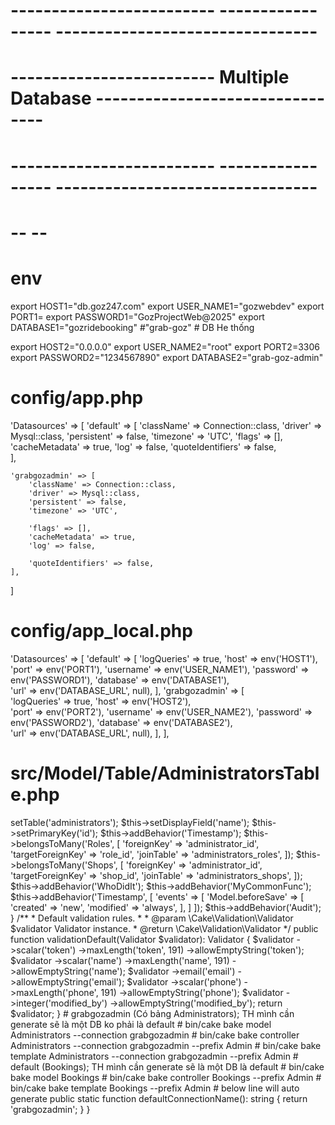 
# ------------------------- ----------------- --------------------------------
# ------------------------- Multiple Database --------------------------------
# ------------------------- ----------------- --------------------------------
# -- --

# env
export HOST1="db.goz247.com"
export USER_NAME1="gozwebdev"
export PORT1=
export PASSWORD1="GozProjectWeb@2025"
export DATABASE1="gozridebooking"   #"grab-goz"     # DB He thống

export HOST2="0.0.0.0"
export USER_NAME2="root"
export PORT2=3306
export PASSWORD2="1234567890"
export DATABASE2="grab-goz-admin"

# config/app.php 
'Datasources' => [ 
    'default' => [
        'className' => Connection::class,
        'driver' => Mysql::class,
        'persistent' => false,
        'timezone' => 'UTC', 
        'flags' => [],
        'cacheMetadata' => true,
        'log' => false, 
        'quoteIdentifiers' => false,  
    ],

    'grabgozadmin' => [
        'className' => Connection::class, 
        'driver' => Mysql::class,
        'persistent' => false,
        'timezone' => 'UTC',
            
        'flags' => [],
        'cacheMetadata' => true,
        'log' => false,

        'quoteIdentifiers' => false,
    ],
]

# config/app_local.php 
'Datasources' => [
    'default' => [ 
        'logQueries' => true, 
        'host' => env('HOST1'), 
        'port'     => env('PORT1'),
        'username' => env('USER_NAME1'),
        'password' => env('PASSWORD1'),
        'database' => env('DATABASE1'),  
        'url' => env('DATABASE_URL', null),
    ], 
    'grabgozadmin' => [  
        'logQueries' => true, 
        'host' => env('HOST2'),  
        'port'     => env('PORT2'),
        'username' => env('USER_NAME2'),
        'password' => env('PASSWORD2'),
        'database' => env('DATABASE2'),  
        'url' => env('DATABASE_URL', null),
    ],
],

# src/Model/Table/AdministratorsTable.php

<?php declare(strict_types=1); 
namespace App\Model\Table; 
use App\MyHelper\MyHelper;
use Cake\ORM\Query;
use Cake\ORM\RulesChecker;
use Cake\ORM\Table;
use Cake\Validation\Validator;
use Cake\ORM\TableRegistry;

use Cake\Core\Configure;
use Cake\Utility\Hash;
use Cake\Cache\Cache;
 
class AdministratorsTable extends Table
{ 
    public function initialize(array $config): void
    {
        parent::initialize($config); 
        $this->setTable('administrators');
        $this->setDisplayField('name');
        $this->setPrimaryKey('id');

        $this->addBehavior('Timestamp');

        $this->belongsToMany('Roles', [
            'foreignKey' => 'administrator_id',
            'targetForeignKey' => 'role_id',
            'joinTable' => 'administrators_roles',
        ]);
        $this->belongsToMany('Shops', [
            'foreignKey' => 'administrator_id',
            'targetForeignKey' => 'shop_id',
            'joinTable' => 'administrators_shops',
        ]);
 
        $this->addBehavior('WhoDidIt'); 
        $this->addBehavior('MyCommonFunc'); 
        $this->addBehavior('Timestamp', [
            'events' => [
                'Model.beforeSave' => [
                    'created'           => 'new',
                    'modified'          => 'always',
                ],
            ]
        ]); 
        $this->addBehavior('Audit');    
    }

    /**
     * Default validation rules.
     *
     * @param \Cake\Validation\Validator $validator Validator instance.
     * @return \Cake\Validation\Validator
     */
    public function validationDefault(Validator $validator): Validator
    {
        $validator
            ->scalar('token')
            ->maxLength('token', 191)
            ->allowEmptyString('token');

        $validator
            ->scalar('name')
            ->maxLength('name', 191)
            ->allowEmptyString('name');

        $validator
            ->email('email')
            ->allowEmptyString('email');

        $validator
            ->scalar('phone')
            ->maxLength('phone', 191)
            ->allowEmptyString('phone'); 

        $validator
            ->integer('modified_by')
            ->allowEmptyString('modified_by');

        return $validator;
    }
 
# grabgozadmin (Có bảng Administrators); TH mình cần generate sẽ là một DB ko phải là default
# bin/cake bake model Administrators --connection grabgozadmin
# bin/cake bake controller Administrators --connection grabgozadmin --prefix Admin
# bin/cake bake template Administrators --connection grabgozadmin --prefix Admin 

# default (Bookings); TH mình cần generate sẽ là một DB là default
# bin/cake bake model Bookings 
# bin/cake bake controller Bookings  --prefix Admin
# bin/cake bake template Bookings --prefix Admin 

# below line will auto generate
    public static function defaultConnectionName(): string
    {
        return 'grabgozadmin';
    }

}
